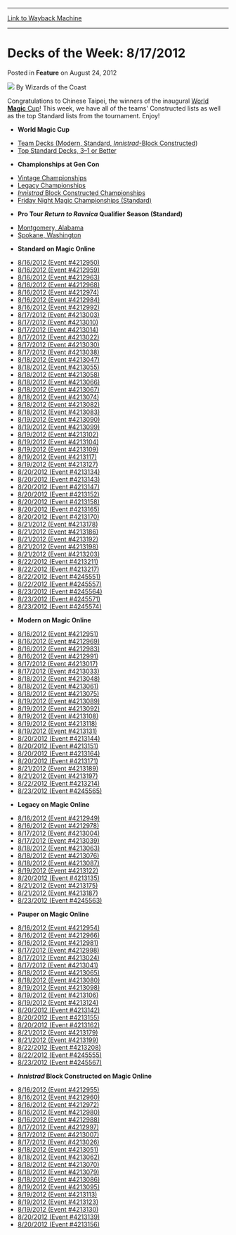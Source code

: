 
---
[Link to Wayback Machine](https://web.archive.org/web/20220121182826/https://magic.wizards.com/en/articles/archive/feature/decks-week-8172012-2012-08-24)

[_metadata_:wayback_url]:- "https://magic.wizards.com/en/articles/archive/feature/decks-week-8172012-2012-08-24"
[_metadata_:wayback_raw_url]:- "https://web.archive.org/web/20220121182826id_/https://magic.wizards.com/en/articles/archive/feature/decks-week-8172012-2012-08-24"
[_metadata_:wayback_capture_timestamp]:- "2022-01-21 18:28:26+00:00"
[_metadata_:description]:- "Congratulations to Chinese Taipei, the winners of the inaugural World Magic Cup! This week, we have all of the teams' Constructed lists as well as the top Standard lists from the tournament. Enjoy!"
[_metadata_:generator]:- "Drupal 7 (http://drupal.org)"
[_metadata_:publish_date]:- "2012-08-24"
---


Decks of the Week: 8/17/2012
============================



 Posted in **Feature**
 on August 24, 2012 






![](https://media.magic.wizards.com/styles/auth_small/public/images/person/wizards_author.jpg)
By Wizards of the Coast











Congratulations to Chinese Taipei, the winners of the inaugural [World **Magic** Cup](/en/articles/archive/event-coverage/welcome-world-magic-cup-2012-08-17-0)! This week, we have all of the teams' Constructed lists as well as the top Standard lists from the tournament. Enjoy! 

* **World Magic Cup**
+ [Team Decks (Modern, Standard, *Innistrad*-Block Constructed](/en/articles/archive/event-coverage/all-team-decklists-standard-modern-innistradavacyn-restored-block))
+ [Top Standard Decks, 3–1 or Better](/en/articles/archive/event-coverage/decklists-top-standard-decks-2012-08-19)
* **Championships at Gen Con**
+ [Vintage Championships](/en/events/coverage/gen-con-2012)
+ [Legacy Championships](/en/events/coverage/gen-con-2012)
+ [*Innistrad* Block Constructed Championships](/en/events/coverage/gen-con-2012)
+ [Friday Night Magic Championships (Standard)](/en/events/coverage/gen-con-2012)
* **Pro Tour *Return to Ravnica* Qualifier Season (Standard)**
+ [Montgomery, Alabama](/en/articles/archive/event-coverage/pro-tour-return-ravnica-qualifier-season-top-8-standard-decklists-65)
+ [Spokane, Washington](/en/articles/archive/event-coverage/pro-tour-return-ravnica-qualifier-season-top-8-standard-decklists-68)
* **Standard on Magic Online**
+ [8/16/2012 (Event #4212950)](http://archive.wizards.com/Magic/Digital/MagicOnlineTourn.aspx?x=mtg/digital/magiconline/tourn/4212950)
+ [8/16/2012 (Event #4212959)](http://archive.wizards.com/Magic/Digital/MagicOnlineTourn.aspx?x=mtg/digital/magiconline/tourn/4212959)
+ [8/16/2012 (Event #4212963)](http://archive.wizards.com/Magic/Digital/MagicOnlineTourn.aspx?x=mtg/digital/magiconline/tourn/4212963)
+ [8/16/2012 (Event #4212968)](http://archive.wizards.com/Magic/Digital/MagicOnlineTourn.aspx?x=mtg/digital/magiconline/tourn/4212968)
+ [8/16/2012 (Event #4212974)](http://archive.wizards.com/Magic/Digital/MagicOnlineTourn.aspx?x=mtg/digital/magiconline/tourn/4212974)
+ [8/16/2012 (Event #4212984)](http://archive.wizards.com/Magic/Digital/MagicOnlineTourn.aspx?x=mtg/digital/magiconline/tourn/4212984)
+ [8/16/2012 (Event #4212992)](http://archive.wizards.com/Magic/Digital/MagicOnlineTourn.aspx?x=mtg/digital/magiconline/tourn/4212992)
+ [8/17/2012 (Event #4213003)](http://archive.wizards.com/Magic/Digital/MagicOnlineTourn.aspx?x=mtg/digital/magiconline/tourn/4213003)
+ [8/17/2012 (Event #4213010)](http://archive.wizards.com/Magic/Digital/MagicOnlineTourn.aspx?x=mtg/digital/magiconline/tourn/4213010)
+ [8/17/2012 (Event #4213014)](http://archive.wizards.com/Magic/Digital/MagicOnlineTourn.aspx?x=mtg/digital/magiconline/tourn/4213014)
+ [8/17/2012 (Event #4213022)](http://archive.wizards.com/Magic/Digital/MagicOnlineTourn.aspx?x=mtg/digital/magiconline/tourn/4213022)
+ [8/17/2012 (Event #4213030)](http://archive.wizards.com/Magic/Digital/MagicOnlineTourn.aspx?x=mtg/digital/magiconline/tourn/4213030)
+ [8/17/2012 (Event #4213038)](http://archive.wizards.com/Magic/Digital/MagicOnlineTourn.aspx?x=mtg/digital/magiconline/tourn/4213038)
+ [8/18/2012 (Event #4213047)](http://archive.wizards.com/Magic/Digital/MagicOnlineTourn.aspx?x=mtg/digital/magiconline/tourn/4213047)
+ [8/18/2012 (Event #4213055)](http://archive.wizards.com/Magic/Digital/MagicOnlineTourn.aspx?x=mtg/digital/magiconline/tourn/4213055)
+ [8/18/2012 (Event #4213058)](http://archive.wizards.com/Magic/Digital/MagicOnlineTourn.aspx?x=mtg/digital/magiconline/tourn/4213058)
+ [8/18/2012 (Event #4213066)](http://archive.wizards.com/Magic/Digital/MagicOnlineTourn.aspx?x=mtg/digital/magiconline/tourn/4213066)
+ [8/18/2012 (Event #4213067)](http://archive.wizards.com/Magic/Digital/MagicOnlineTourn.aspx?x=mtg/digital/magiconline/tourn/4213067)
+ [8/18/2012 (Event #4213074)](http://archive.wizards.com/Magic/Digital/MagicOnlineTourn.aspx?x=mtg/digital/magiconline/tourn/4213074)
+ [8/18/2012 (Event #4213082)](http://archive.wizards.com/Magic/Digital/MagicOnlineTourn.aspx?x=mtg/digital/magiconline/tourn/4213082)
+ [8/18/2012 (Event #4213083)](http://archive.wizards.com/Magic/Digital/MagicOnlineTourn.aspx?x=mtg/digital/magiconline/tourn/4213083)
+ [8/19/2012 (Event #4213090)](http://archive.wizards.com/Magic/Digital/MagicOnlineTourn.aspx?x=mtg/digital/magiconline/tourn/4213090)
+ [8/19/2012 (Event #4213099)](http://archive.wizards.com/Magic/Digital/MagicOnlineTourn.aspx?x=mtg/digital/magiconline/tourn/4213099)
+ [8/19/2012 (Event #4213102)](http://archive.wizards.com/Magic/Digital/MagicOnlineTourn.aspx?x=mtg/digital/magiconline/tourn/4213102)
+ [8/19/2012 (Event #4213104)](http://archive.wizards.com/Magic/Digital/MagicOnlineTourn.aspx?x=mtg/digital/magiconline/tourn/4213104)
+ [8/19/2012 (Event #4213109)](http://archive.wizards.com/Magic/Digital/MagicOnlineTourn.aspx?x=mtg/digital/magiconline/tourn/4213109)
+ [8/19/2012 (Event #4213117)](http://archive.wizards.com/Magic/Digital/MagicOnlineTourn.aspx?x=mtg/digital/magiconline/tourn/4213117)
+ [8/19/2012 (Event #4213127)](http://archive.wizards.com/Magic/Digital/MagicOnlineTourn.aspx?x=mtg/digital/magiconline/tourn/4213127)
+ [8/20/2012 (Event #4213134)](http://archive.wizards.com/Magic/Digital/MagicOnlineTourn.aspx?x=mtg/digital/magiconline/tourn/4213134)
+ [8/20/2012 (Event #4213143)](http://archive.wizards.com/Magic/Digital/MagicOnlineTourn.aspx?x=mtg/digital/magiconline/tourn/4213143)
+ [8/20/2012 (Event #4213147)](http://archive.wizards.com/Magic/Digital/MagicOnlineTourn.aspx?x=mtg/digital/magiconline/tourn/4213147)
+ [8/20/2012 (Event #4213152)](http://archive.wizards.com/Magic/Digital/MagicOnlineTourn.aspx?x=mtg/digital/magiconline/tourn/4213152)
+ [8/20/2012 (Event #4213158)](http://archive.wizards.com/Magic/Digital/MagicOnlineTourn.aspx?x=mtg/digital/magiconline/tourn/4213158)
+ [8/20/2012 (Event #4213165)](http://archive.wizards.com/Magic/Digital/MagicOnlineTourn.aspx?x=mtg/digital/magiconline/tourn/4213165)
+ [8/20/2012 (Event #4213170)](http://archive.wizards.com/Magic/Digital/MagicOnlineTourn.aspx?x=mtg/digital/magiconline/tourn/4213170)
+ [8/21/2012 (Event #4213178)](http://archive.wizards.com/Magic/Digital/MagicOnlineTourn.aspx?x=mtg/digital/magiconline/tourn/4213178)
+ [8/21/2012 (Event #4213186)](http://archive.wizards.com/Magic/Digital/MagicOnlineTourn.aspx?x=mtg/digital/magiconline/tourn/4213186)
+ [8/21/2012 (Event #4213192)](http://archive.wizards.com/Magic/Digital/MagicOnlineTourn.aspx?x=mtg/digital/magiconline/tourn/4213192)
+ [8/21/2012 (Event #4213198)](http://archive.wizards.com/Magic/Digital/MagicOnlineTourn.aspx?x=mtg/digital/magiconline/tourn/4213198)
+ [8/21/2012 (Event #4213203)](http://archive.wizards.com/Magic/Digital/MagicOnlineTourn.aspx?x=mtg/digital/magiconline/tourn/4213203)
+ [8/22/2012 (Event #4213211)](http://archive.wizards.com/Magic/Digital/MagicOnlineTourn.aspx?x=mtg/digital/magiconline/tourn/4213211)
+ [8/22/2012 (Event #4213217)](http://archive.wizards.com/Magic/Digital/MagicOnlineTourn.aspx?x=mtg/digital/magiconline/tourn/4213217)
+ [8/22/2012 (Event #4245551)](http://archive.wizards.com/Magic/Digital/MagicOnlineTourn.aspx?x=mtg/digital/magiconline/tourn/4245551)
+ [8/22/2012 (Event #4245557)](http://archive.wizards.com/Magic/Digital/MagicOnlineTourn.aspx?x=mtg/digital/magiconline/tourn/4245557)
+ [8/23/2012 (Event #4245564)](http://archive.wizards.com/Magic/Digital/MagicOnlineTourn.aspx?x=mtg/digital/magiconline/tourn/4245564)
+ [8/23/2012 (Event #4245571)](http://archive.wizards.com/Magic/Digital/MagicOnlineTourn.aspx?x=mtg/digital/magiconline/tourn/4245571)
+ [8/23/2012 (Event #4245574)](http://archive.wizards.com/Magic/Digital/MagicOnlineTourn.aspx?x=mtg/digital/magiconline/tourn/4245574)
* **Modern on Magic Online**
+ [8/16/2012 (Event #4212951)](http://archive.wizards.com/Magic/Digital/MagicOnlineTourn.aspx?x=mtg/digital/magiconline/tourn/4212951)
+ [8/16/2012 (Event #4212969)](http://archive.wizards.com/Magic/Digital/MagicOnlineTourn.aspx?x=mtg/digital/magiconline/tourn/4212969)
+ [8/16/2012 (Event #4212983)](http://archive.wizards.com/Magic/Digital/MagicOnlineTourn.aspx?x=mtg/digital/magiconline/tourn/4212983)
+ [8/16/2012 (Event #4212991)](http://archive.wizards.com/Magic/Digital/MagicOnlineTourn.aspx?x=mtg/digital/magiconline/tourn/4212991)
+ [8/17/2012 (Event #4213017)](http://archive.wizards.com/Magic/Digital/MagicOnlineTourn.aspx?x=mtg/digital/magiconline/tourn/4213017)
+ [8/17/2012 (Event #4213033)](http://archive.wizards.com/Magic/Digital/MagicOnlineTourn.aspx?x=mtg/digital/magiconline/tourn/4213033)
+ [8/18/2012 (Event #4213048)](http://archive.wizards.com/Magic/Digital/MagicOnlineTourn.aspx?x=mtg/digital/magiconline/tourn/4213048)
+ [8/18/2012 (Event #4213061)](http://archive.wizards.com/Magic/Digital/MagicOnlineTourn.aspx?x=mtg/digital/magiconline/tourn/4213061)
+ [8/18/2012 (Event #4213075)](http://archive.wizards.com/Magic/Digital/MagicOnlineTourn.aspx?x=mtg/digital/magiconline/tourn/4213075)
+ [8/19/2012 (Event #4213089)](http://archive.wizards.com/Magic/Digital/MagicOnlineTourn.aspx?x=mtg/digital/magiconline/tourn/4213089)
+ [8/19/2012 (Event #4213092)](http://archive.wizards.com/Magic/Digital/MagicOnlineTourn.aspx?x=mtg/digital/magiconline/tourn/4213092)
+ [8/19/2012 (Event #4213108)](http://archive.wizards.com/Magic/Digital/MagicOnlineTourn.aspx?x=mtg/digital/magiconline/tourn/4213108)
+ [8/19/2012 (Event #4213118)](http://archive.wizards.com/Magic/Digital/MagicOnlineTourn.aspx?x=mtg/digital/magiconline/tourn/4213118)
+ [8/19/2012 (Event #4213131)](http://archive.wizards.com/Magic/Digital/MagicOnlineTourn.aspx?x=mtg/digital/magiconline/tourn/4213131)
+ [8/20/2012 (Event #4213144)](http://archive.wizards.com/Magic/Digital/MagicOnlineTourn.aspx?x=mtg/digital/magiconline/tourn/4213144)
+ [8/20/2012 (Event #4213151)](http://archive.wizards.com/Magic/Digital/MagicOnlineTourn.aspx?x=mtg/digital/magiconline/tourn/4213151)
+ [8/20/2012 (Event #4213164)](http://archive.wizards.com/Magic/Digital/MagicOnlineTourn.aspx?x=mtg/digital/magiconline/tourn/4213164)
+ [8/20/2012 (Event #4213171)](http://archive.wizards.com/Magic/Digital/MagicOnlineTourn.aspx?x=mtg/digital/magiconline/tourn/4213171)
+ [8/21/2012 (Event #4213189)](http://archive.wizards.com/Magic/Digital/MagicOnlineTourn.aspx?x=mtg/digital/magiconline/tourn/4213189)
+ [8/21/2012 (Event #4213197)](http://archive.wizards.com/Magic/Digital/MagicOnlineTourn.aspx?x=mtg/digital/magiconline/tourn/4213197)
+ [8/22/2012 (Event #4213214)](http://archive.wizards.com/Magic/Digital/MagicOnlineTourn.aspx?x=mtg/digital/magiconline/tourn/4213214)
+ [8/23/2012 (Event #4245565)](http://archive.wizards.com/Magic/Digital/MagicOnlineTourn.aspx?x=mtg/digital/magiconline/tourn/4245565)
* **Legacy on Magic Online**
+ [8/16/2012 (Event #4212949)](http://archive.wizards.com/Magic/Digital/MagicOnlineTourn.aspx?x=mtg/digital/magiconline/tourn/4212949)
+ [8/16/2012 (Event #4212978)](http://archive.wizards.com/Magic/Digital/MagicOnlineTourn.aspx?x=mtg/digital/magiconline/tourn/4212978)
+ [8/17/2012 (Event #4213004)](http://archive.wizards.com/Magic/Digital/MagicOnlineTourn.aspx?x=mtg/digital/magiconline/tourn/4213004)
+ [8/17/2012 (Event #4213039)](http://archive.wizards.com/Magic/Digital/MagicOnlineTourn.aspx?x=mtg/digital/magiconline/tourn/4213039)
+ [8/18/2012 (Event #4213063)](http://archive.wizards.com/Magic/Digital/MagicOnlineTourn.aspx?x=mtg/digital/magiconline/tourn/4213063)
+ [8/18/2012 (Event #4213076)](http://archive.wizards.com/Magic/Digital/MagicOnlineTourn.aspx?x=mtg/digital/magiconline/tourn/4213076)
+ [8/18/2012 (Event #4213087)](http://archive.wizards.com/Magic/Digital/MagicOnlineTourn.aspx?x=mtg/digital/magiconline/tourn/4213087)
+ [8/19/2012 (Event #4213122)](http://archive.wizards.com/Magic/Digital/MagicOnlineTourn.aspx?x=mtg/digital/magiconline/tourn/4213122)
+ [8/20/2012 (Event #4213135)](http://archive.wizards.com/Magic/Digital/MagicOnlineTourn.aspx?x=mtg/digital/magiconline/tourn/4213135)
+ [8/21/2012 (Event #4213175)](http://archive.wizards.com/Magic/Digital/MagicOnlineTourn.aspx?x=mtg/digital/magiconline/tourn/4213175)
+ [8/21/2012 (Event #4213187)](http://archive.wizards.com/Magic/Digital/MagicOnlineTourn.aspx?x=mtg/digital/magiconline/tourn/4213187)
+ [8/23/2012 (Event #4245563)](http://archive.wizards.com/Magic/Digital/MagicOnlineTourn.aspx?x=mtg/digital/magiconline/tourn/4245563)
* **Pauper on Magic Online**
+ [8/16/2012 (Event #4212954)](http://archive.wizards.com/Magic/Digital/MagicOnlineTourn.aspx?x=mtg/digital/magiconline/tourn/4212954)
+ [8/16/2012 (Event #4212966)](http://archive.wizards.com/Magic/Digital/MagicOnlineTourn.aspx?x=mtg/digital/magiconline/tourn/4212966)
+ [8/16/2012 (Event #4212981)](http://archive.wizards.com/Magic/Digital/MagicOnlineTourn.aspx?x=mtg/digital/magiconline/tourn/4212981)
+ [8/17/2012 (Event #4212998)](http://archive.wizards.com/Magic/Digital/MagicOnlineTourn.aspx?x=mtg/digital/magiconline/tourn/4212998)
+ [8/17/2012 (Event #4213024)](http://archive.wizards.com/Magic/Digital/MagicOnlineTourn.aspx?x=mtg/digital/magiconline/tourn/4213024)
+ [8/17/2012 (Event #4213041)](http://archive.wizards.com/Magic/Digital/MagicOnlineTourn.aspx?x=mtg/digital/magiconline/tourn/4213041)
+ [8/18/2012 (Event #4213065)](http://archive.wizards.com/Magic/Digital/MagicOnlineTourn.aspx?x=mtg/digital/magiconline/tourn/4213065)
+ [8/18/2012 (Event #4213080)](http://archive.wizards.com/Magic/Digital/MagicOnlineTourn.aspx?x=mtg/digital/magiconline/tourn/4213080)
+ [8/19/2012 (Event #4213098)](http://archive.wizards.com/Magic/Digital/MagicOnlineTourn.aspx?x=mtg/digital/magiconline/tourn/4213098)
+ [8/19/2012 (Event #4213106)](http://archive.wizards.com/Magic/Digital/MagicOnlineTourn.aspx?x=mtg/digital/magiconline/tourn/4213106)
+ [8/19/2012 (Event #4213124)](http://archive.wizards.com/Magic/Digital/MagicOnlineTourn.aspx?x=mtg/digital/magiconline/tourn/4213124)
+ [8/20/2012 (Event #4213142)](http://archive.wizards.com/Magic/Digital/MagicOnlineTourn.aspx?x=mtg/digital/magiconline/tourn/4213142)
+ [8/20/2012 (Event #4213155)](http://archive.wizards.com/Magic/Digital/MagicOnlineTourn.aspx?x=mtg/digital/magiconline/tourn/4213155)
+ [8/20/2012 (Event #4213162)](http://archive.wizards.com/Magic/Digital/MagicOnlineTourn.aspx?x=mtg/digital/magiconline/tourn/4213162)
+ [8/21/2012 (Event #4213179)](http://archive.wizards.com/Magic/Digital/MagicOnlineTourn.aspx?x=mtg/digital/magiconline/tourn/4213179)
+ [8/21/2012 (Event #4213199)](http://archive.wizards.com/Magic/Digital/MagicOnlineTourn.aspx?x=mtg/digital/magiconline/tourn/4213199)
+ [8/22/2012 (Event #4213208)](http://archive.wizards.com/Magic/Digital/MagicOnlineTourn.aspx?x=mtg/digital/magiconline/tourn/4213208)
+ [8/22/2012 (Event #4245555)](http://archive.wizards.com/Magic/Digital/MagicOnlineTourn.aspx?x=mtg/digital/magiconline/tourn/4245555)
+ [8/23/2012 (Event #4245567)](http://archive.wizards.com/Magic/Digital/MagicOnlineTourn.aspx?x=mtg/digital/magiconline/tourn/4245567)
* ***Innistrad* Block Constructed on Magic Online**
+ [8/16/2012 (Event #4212955)](http://archive.wizards.com/Magic/Digital/MagicOnlineTourn.aspx?x=mtg/digital/magiconline/tourn/4212955)
+ [8/16/2012 (Event #4212960)](http://archive.wizards.com/Magic/Digital/MagicOnlineTourn.aspx?x=mtg/digital/magiconline/tourn/4212960)
+ [8/16/2012 (Event #4212972)](http://archive.wizards.com/Magic/Digital/MagicOnlineTourn.aspx?x=mtg/digital/magiconline/tourn/4212972)
+ [8/16/2012 (Event #4212980)](http://archive.wizards.com/Magic/Digital/MagicOnlineTourn.aspx?x=mtg/digital/magiconline/tourn/4212980)
+ [8/16/2012 (Event #4212988)](http://archive.wizards.com/Magic/Digital/MagicOnlineTourn.aspx?x=mtg/digital/magiconline/tourn/4212988)
+ [8/17/2012 (Event #4212997)](http://archive.wizards.com/Magic/Digital/MagicOnlineTourn.aspx?x=mtg/digital/magiconline/tourn/4212997)
+ [8/17/2012 (Event #4213007)](http://archive.wizards.com/Magic/Digital/MagicOnlineTourn.aspx?x=mtg/digital/magiconline/tourn/4213007)
+ [8/17/2012 (Event #4213026)](http://archive.wizards.com/Magic/Digital/MagicOnlineTourn.aspx?x=mtg/digital/magiconline/tourn/4213026)
+ [8/18/2012 (Event #4213051)](http://archive.wizards.com/Magic/Digital/MagicOnlineTourn.aspx?x=mtg/digital/magiconline/tourn/4213051)
+ [8/18/2012 (Event #4213062)](http://archive.wizards.com/Magic/Digital/MagicOnlineTourn.aspx?x=mtg/digital/magiconline/tourn/4213062)
+ [8/18/2012 (Event #4213070)](http://archive.wizards.com/Magic/Digital/MagicOnlineTourn.aspx?x=mtg/digital/magiconline/tourn/4213070)
+ [8/18/2012 (Event #4213079)](http://archive.wizards.com/Magic/Digital/MagicOnlineTourn.aspx?x=mtg/digital/magiconline/tourn/4213079)
+ [8/18/2012 (Event #4213086)](http://archive.wizards.com/Magic/Digital/MagicOnlineTourn.aspx?x=mtg/digital/magiconline/tourn/4213086)
+ [8/19/2012 (Event #4213095)](http://archive.wizards.com/Magic/Digital/MagicOnlineTourn.aspx?x=mtg/digital/magiconline/tourn/4213095)
+ [8/19/2012 (Event #4213113)](http://archive.wizards.com/Magic/Digital/MagicOnlineTourn.aspx?x=mtg/digital/magiconline/tourn/4213113)
+ [8/19/2012 (Event #4213123)](http://archive.wizards.com/Magic/Digital/MagicOnlineTourn.aspx?x=mtg/digital/magiconline/tourn/4213123)
+ [8/19/2012 (Event #4213130)](http://archive.wizards.com/Magic/Digital/MagicOnlineTourn.aspx?x=mtg/digital/magiconline/tourn/4213130)
+ [8/20/2012 (Event #4213139)](http://archive.wizards.com/Magic/Digital/MagicOnlineTourn.aspx?x=mtg/digital/magiconline/tourn/4213139)
+ [8/20/2012 (Event #4213156)](http://archive.wizards.com/Magic/Digital/MagicOnlineTourn.aspx?x=mtg/digital/magiconline/tourn/4213156)






